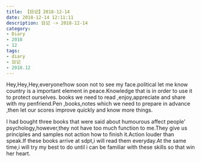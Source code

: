 ```yaml
---
title: 【日记】2018-12-14
date: 2018-12-14 12:11:11
description: 日记 -> 2018-12-14
category:
- Diary
- 2018
- 12
tags:
- diary
- 日记
- 2018.12
---
```


Hey,Hey,Hey,everyone!how soon not to see my face.political let me know country is a important element in peace.Knowledge that is in order to use it to protect ourselves. books we need to read ,enjoy,appreciate and share with my penfriend.Pen ,books,notes which we need to prepare in advance ,then let our scores improve quickly and know more things.

I had bought three books that were said about humourous affect people' psychology,however,they not have too much function to me.They give us principles and samples not action how to finish it.Action louder than speak.If these books arrive at sdpt,i will read them everyday.At the same time,i will try my best to do until i can be familiar with these skills so that win her heart.



